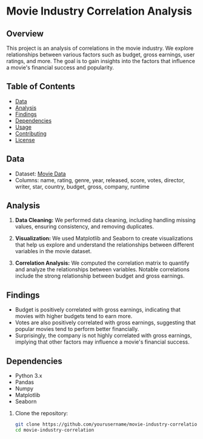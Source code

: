 # Movie Industry Correlation Analysis

## Overview

This project is an analysis of correlations in the movie industry. We explore relationships between various factors such as budget, gross earnings, user ratings, and more. The goal is to gain insights into the factors that influence a movie's financial success and popularity.

## Table of Contents

- [Data](#data)
- [Analysis](#analysis)
- [Findings](#findings)
- [Dependencies](#dependencies)
- [Usage](#usage)
- [Contributing](#contributing)
- [License](#license)

## Data

- Dataset: [Movie Data](data/movie_data.csv)
- Columns: name, rating, genre, year, released, score, votes, director, writer, star, country, budget, gross, company, runtime

## Analysis

1. **Data Cleaning:** We performed data cleaning, including handling missing values, ensuring consistency, and removing duplicates.

2. **Visualization:** We used Matplotlib and Seaborn to create visualizations that help us explore and understand the relationships between different variables in the movie dataset.

3. **Correlation Analysis:** We computed the correlation matrix to quantify and analyze the relationships between variables. Notable correlations include the strong relationship between budget and gross earnings.

## Findings

- Budget is positively correlated with gross earnings, indicating that movies with higher budgets tend to earn more.
- Votes are also positively correlated with gross earnings, suggesting that popular movies tend to perform better financially.
- Surprisingly, the company is not highly correlated with gross earnings, implying that other factors may influence a movie's financial success.

## Dependencies

- Python 3.x
- Pandas
- Numpy
- Matplotlib
- Seaborn

1. Clone the repository:

   ```bash
   git clone https://github.com/yourusername/movie-industry-correlation.git
   cd movie-industry-correlation
